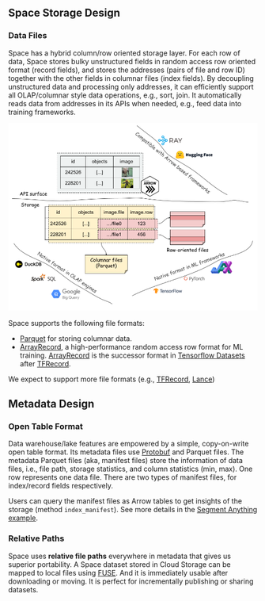 ## Space Storage Design

### Data Files

Space has a hybrid column/row oriented storage layer. For each row of data, Space stores bulky unstructured fields in random access row oriented format (record fields), and stores the addresses (pairs of file and row ID) together with the other fields in columnar files (index fields). By decoupling unstructured data and processing only addresses, it can efficiently support all OLAP/columnar style data operations, e.g., sort, join. It automatically reads data from addresses in its APIs when needed, e.g., feed data into training frameworks.

<img src="pics/hybrid_storage.png" width="700" />

Space supports the following file formats:

- [Parquet](https://parquet.apache.org/) for storing columnar data.
- [ArrayRecord](https://github.com/google/array_record), a high-performance random access row format for ML training. [ArrayRecord](https://www.tensorflow.org/datasets/tfless_tfds) is the successor format in [Tensorflow Datasets](https://www.tensorflow.org/datasets) after [TFRecord](https://www.tensorflow.org/tutorials/load_data/tfrecord).

We expect to support more file formats (e.g., [TFRecord](https://www.tensorflow.org/tutorials/load_data/tfrecord), [Lance](https://github.com/lancedb/lance))

## Metadata Design

### Open Table Format

Data warehouse/lake features are empowered by a simple, copy-on-write open table format. Its metadata files use [Protobuf](https://protobuf.dev/) and Parquet files. The metadata Parquet files (aka, manifest files) store the information of data files, i.e., file path, storage statistics, and column statistics (min, max). One row represents one data file. There are two types of manifest files, for index/record fields respectively.

Users can query the manifest files as Arrow tables to get insights of the storage (method `index_manifest`). See more details in the [Segment Anything example](/notebooks/segment_anything_tutorial.ipynb).

### Relative Paths

Space uses **relative file paths** everywhere in metadata that gives us superior portability. A Space dataset stored in Cloud Storage can be mapped to local files using [FUSE](https://en.wikipedia.org/wiki/Filesystem_in_Userspace). And it is immediately usable after downloading or moving. It is perfect for incrementally publishing or sharing datasets.
